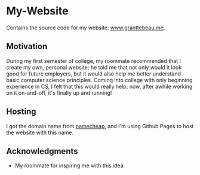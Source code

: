 # My-Website

Contains the source code for my website: www.granttebeau.me. 

## Motivation

During my first semester of college, my roommate recommended that I create my own, personal website; he told me that not only would it look good for future employers, but it would also help me better understand basic computer science principles. Coming into college with only beginning experience in CS, I felt that this would really help; now, after awhile working on it on-and-off, it's finally up and running!

## Hosting

I got the domain name from [namecheap](namecheap.com), and I'm using Github Pages to host the website with this name. 

## Acknowledgments

* My roommate for inspiring me with this idea
